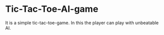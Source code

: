 # Tic-Tac-Toe-AI-game
It is a simple tic-tac-toe-game. In this the player can play with unbeatable AI.
